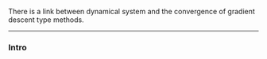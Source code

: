 There is a link between dynamical system and the convergence of gradient descent type methods. 

---
### **Intro**

